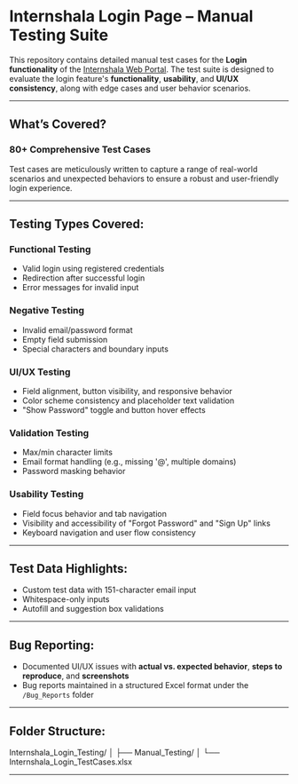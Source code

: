 # Internshala Login Page – Manual Testing Suite

This repository contains detailed manual test cases for the **Login functionality** of the [Internshala Web Portal](https://internshala.com/login/user). The test suite is designed to evaluate the login feature's **functionality**, **usability**, and **UI/UX consistency**, along with edge cases and user behavior scenarios.

---

## What’s Covered?

### 80+ Comprehensive Test Cases
Test cases are meticulously written to capture a range of real-world scenarios and unexpected behaviors to ensure a robust and user-friendly login experience.

---

## Testing Types Covered:

### Functional Testing
- Valid login using registered credentials  
- Redirection after successful login  
- Error messages for invalid input  

### Negative Testing
- Invalid email/password format  
- Empty field submission  
- Special characters and boundary inputs  

### UI/UX Testing
- Field alignment, button visibility, and responsive behavior  
- Color scheme consistency and placeholder text validation  
- "Show Password" toggle and button hover effects  

### Validation Testing
- Max/min character limits  
- Email format handling (e.g., missing '@', multiple domains)  
- Password masking behavior  

### Usability Testing
- Field focus behavior and tab navigation  
- Visibility and accessibility of "Forgot Password" and "Sign Up" links  
- Keyboard navigation and user flow consistency  

---

## Test Data Highlights:
- Custom test data with 151-character email input  
- Whitespace-only inputs  
- Autofill and suggestion box validations  

---

## Bug Reporting:
- Documented UI/UX issues with **actual vs. expected behavior**, **steps to reproduce**, and **screenshots**
- Bug reports maintained in a structured Excel format under the `/Bug_Reports` folder

---

## Folder Structure:
Internshala_Login_Testing/
│
├── Manual_Testing/
│ └── Internshala_Login_TestCases.xlsx

---
